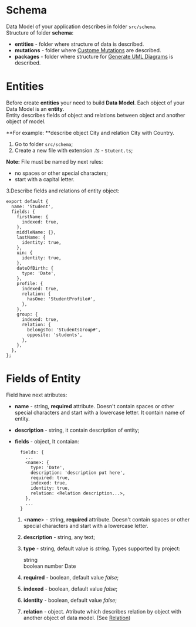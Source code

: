 # Schema

Data Model of your application describes in folder `src/schema`.   
Structure of folder **schema**:

* **entities** - folder where structure of data is described.
* **mutations** - folder where [Custome Mutations](./customer-mutation.md) are described.
* **packages** - folder where structure for [Generate UML Diagrams](./generation-of-uml-diagrams.md) is described.

# Entities

Before create **entities** your need to build **Data Model**. Each object of your Data Model is an **entity**.  
Entity describes fields of object and relations between object and another object of model.

**For example: **describe object City and relation City with Country.

1. Go to folder `src/schema`;
2. Create a new file with  extension _.ts_  - `Stutent.ts`;

**Note:** File must be named by next rules:

* no spaces or other special characters;
* start with a capital letter. 

3.Describe fields and relations of entity object:

    export default {
      name: 'Student',
      fields: {
        firstName: {
          indexed: true,
        },
        middleName: {},
        lastName: {
          identity: true,
        },
        uin: {
          identity: true,
        },
        dateOfBirth: {
          type: 'Date',
        },
        profile: {
          indexed: true,
          relation: {
            hasOne: 'StudentProfile#',
          },
        },
        group: {
          indexed: true,
          relation: {
            belongsTo: 'StudentsGroup#',
            opposite: 'students',
          },
        },
      },
    };
  


# Fields of Entity

Field have next atributes:

* **name** - string, **required** attribute. Doesn't contain spaces or other special characters and start with a lowercase letter.
It contain name of entity.
* **description** - string, it contain description of entity;
* **fields** - object, It contaian:

        fields: {
          ...
          <name>: {
            type: 'Date',
            description: 'description put here',
            required: true,
            indexed: true,
            identity: true,
            relation: <Relation description...>,
          },
          ...
        }
            
     1) <**name**> - string, **required** attribute. Doesn't contain spaces or other special characters and start with a lowercase letter.
     2) **description** - string, any text;
     3) **type** - string, default value is _string_. Types supported by project:

        string  
        boolean
        number
        Date
  
    4) **required** - boolean, default value _false_;
    4) **indexed** - boolean, default value _false_;
    5) **identity** - boolean, default value _false_;
    6) **relation** - object. Atribute which describes relation by object with another object of data model. \(See [Relation](./more-about-relations.md)\)
  







